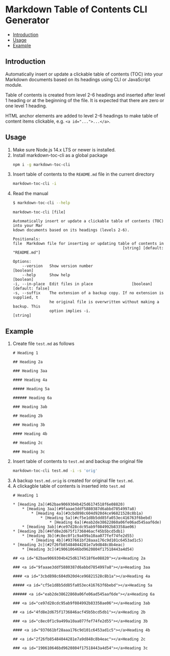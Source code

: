 # Markdown Table of Contents CLI Generator

* [Introduction](#0b79795d3efc95b9976c7c5b933afce2)
* [Usage](#c64518704ce0c0d5501a45763f464276)
* [Example](#0a52730597fb4ffa01fc117d9e71e3a9)

## <a id="0b79795d3efc95b9976c7c5b933afce2"></a>Introduction

Automatically insert or update a clickable table of contents (TOC) into your Markdown documents based on its headings using CLI or JavaScript module.

Table of contents is created from level 2-6 headings and inserted after level 1 heading or at the beginning of the file.
It is expected that there are zero or one level 1 heading.

HTML anchor elements are added to level 2-6 headings to make table of content items clickable, e.g. `<a id="...">...</a>`.

## <a id="c64518704ce0c0d5501a45763f464276"></a>Usage

1. Make sure Node.js 14.x LTS or newer is installed.
2. Install markdown-toc-cli as a global package
    ```bash
    npm i -g markdown-toc-cli
    ```
3. Insert table of contents to the `README.md` file in the current directory
    ```bash
    markdown-toc-cli -i
    ```
4. Read the manual
    ```bash
    $ markdown-toc-cli --help
    ```
    ```
    markdown-toc-cli [file]

    Automatically insert or update a clickable table of contents (TOC) into your Mar
    kdown documents based on its headings (levels 2-6).

    Positionals:
    file  Markdown file for inserting or updating table of contents in
                                                    [string] [default: "README.md"]

    Options:
        --version   Show version number                                  [boolean]
        --help      Show help                                            [boolean]
    -i, --in-place  Edit files in place                 [boolean] [default: false]
    -s, --suffix    The extension of a backup copy. If no extension is supplied, t
                    he original file is overwritten without making a backup. This
                    option implies -i.                                    [string]
    ```

## <a id="0a52730597fb4ffa01fc117d9e71e3a9"></a>Example

1. Create file `test.md` as follows
    ```
    # Heading 1

    ## Heading 2a

    ### Heading 3aa

    #### Heading 4a

    ##### Heading 5a

    ###### Heading 6a

    ### Heading 3ab

    ## Heading 2b

    ### Heading 3b

    #### Heading 4b

    ## Heading 2c

    ### Heading 3c
    ```
2. Insert table of contents to `test.md` and backup the original file
    ```bash
    markdown-toc-cli test.md -i -s 'orig'
    ```
3. A backup `test.md.orig` is created for original file `test.md`.
4. A clickagble table of contents is inserted into `test.md`
    ```
    # Heading 1

    * [Heading 2a](#62bae9069304b425d6174518f6e08820)
        * [Heading 3aa](#9faaae3ddf5880387d6abbd7854997a8)
            * [Heading 4a](#3cbd898c604d920d4ce96821528c8b1a)
                * [Heading 5a](#cf5e1d8b5dd85fa053ec416763f6bebd)
                    * [Heading 6a](#eab2de38622860a06fe06ad545aaf6de)
        * [Heading 3ab](#ce97d28cdc95ab9f084992b83358ae06)
    * [Heading 2b](#4fd8e2d675f1736846acf45b5bcd5db1)
        * [Heading 3b](#c8ec0f1c9a499a10aa077fef74fe2d55)
            * [Heading 4b](#937661bf28aaa176c9d101c6453ad1c5)
    * [Heading 2c](#2f26fb85484044281e7a9d848c8b4eac)
        * [Heading 3c](#190610646bd9620804f17518443a4d54)

    ## <a id="62bae9069304b425d6174518f6e08820"></a>Heading 2a

    ### <a id="9faaae3ddf5880387d6abbd7854997a8"></a>Heading 3aa

    #### <a id="3cbd898c604d920d4ce96821528c8b1a"></a>Heading 4a

    ##### <a id="cf5e1d8b5dd85fa053ec416763f6bebd"></a>Heading 5a

    ###### <a id="eab2de38622860a06fe06ad545aaf6de"></a>Heading 6a

    ### <a id="ce97d28cdc95ab9f084992b83358ae06"></a>Heading 3ab

    ## <a id="4fd8e2d675f1736846acf45b5bcd5db1"></a>Heading 2b

    ### <a id="c8ec0f1c9a499a10aa077fef74fe2d55"></a>Heading 3b

    #### <a id="937661bf28aaa176c9d101c6453ad1c5"></a>Heading 4b

    ## <a id="2f26fb85484044281e7a9d848c8b4eac"></a>Heading 2c

    ### <a id="190610646bd9620804f17518443a4d54"></a>Heading 3c
    ```